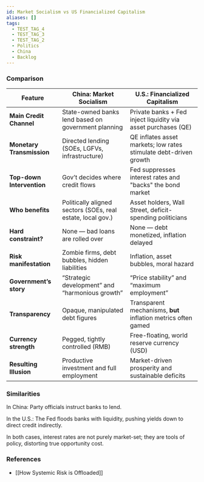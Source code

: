 ```yaml
---
id: Market Socialism vs US Financialized Capitalism
aliases: []
tags:
  - TEST_TAG_4
  - TEST_TAG_3
  - TEST_TAG_2
  - Politics
  - China
  - Backlog
---
```


### Comparison

| Feature                   | **China: Market Socialism**                                 | **U.S.: Financialized Capitalism**                                |
| ------------------------- | ----------------------------------------------------------- | ----------------------------------------------------------------- |
| **Main Credit Channel**   | State-owned banks lend based on government planning         | Private banks + Fed inject liquidity via asset purchases (QE)     |
| **Monetary Transmission** | Directed lending (SOEs, LGFVs, infrastructure)              | QE inflates asset markets; low rates stimulate debt-driven growth |
| **Top-down Intervention** | Gov’t decides where credit flows                            | Fed suppresses interest rates and "backs" the bond market         |
| **Who benefits**          | Politically aligned sectors (SOEs, real estate, local gov.) | Asset holders, Wall Street, deficit-spending politicians          |
| **Hard constraint?**      | None — bad loans are rolled over                            | None — debt monetized, inflation delayed                          |
| **Risk manifestation**    | Zombie firms, debt bubbles, hidden liabilities              | Inflation, asset bubbles, moral hazard                            |
| **Government’s story**    | “Strategic development” and “harmonious growth”             | “Price stability” and “maximum employment”                        |
| **Transparency**          | Opaque, manipulated debt figures                            | Transparent mechanisms, **but** inflation metrics often gamed     |
| **Currency strength**     | Pegged, tightly controlled (RMB)                            | Free-floating, world reserve currency (USD)                       |
| **Resulting Illusion**    | Productive investment and full employment                   | Market-driven prosperity and sustainable deficits                 |


### Similarities
In China: Party officials instruct banks to lend.

In the U.S.: The Fed floods banks with liquidity, pushing yields down to direct credit indirectly.

In both cases, interest rates are not purely market-set; they are tools of policy, distorting true opportunity cost.

### References
- [[How Systemic Risk is Offloaded]]

